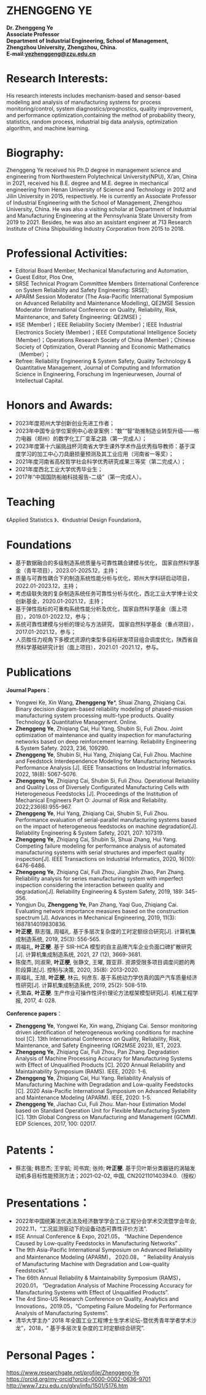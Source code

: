 # ZHENGGENG YE

 
**Dr. Zhenggeng Ye** <br>
**Associate Professor** <br>
**Department of Industrial Engineering, School of Management,** <br>
**Zhengzhou University, Zhengzhou, China.** <br>
**E-mail:yezhenggeng@zzu.edu.cn**

# Research Interests: 
His research interests includes mechanism-based and sensor-based modeling and analysis of manufacturing systems for process monitoring/control, system diagnostics/prognostics, quality improvement, and performance optimization,containing the method of probability theory, statistics, random process, industrial big data analysis, optimization algorithm, and machine learning.

# Biography:
Zhenggeng Ye received his Ph.D degree in management science and engineering from Northwestern Polytechnical University(NPU), Xi’an, China in 2021, received his B.E. degree and M.E. degree in mechanical engineering from Henan University of Science and Technology in 2012 and Jilin University in 2015, respectively. He is currently an Associate Professor of Industrial Engineering with the School of Management, Zhengzhou University, China. He was also a visiting scholar at Department of Industrial and Manufacturing Engineering at the Pennsylvania State University from 2019 to 2021. Besides, he was also an assistant engineer at 713 Research Institute of China Shipbuilding Industry Corporation from 2015 to 2018. 

# Professional Activities:
- Editorial Board Member, Mechanical Manufacturing and Automation,<br>
- Guest Editor, Plos One,<br>
- SRSE Technical Program Committee Members (International Conference on System Reliability and Safety Engineering: SRSE); <br>
- APARM Session Moderator (The Asia-Pacific International Symposium on Advanced Reliability and Maintenance Modelling), QE2MSE Session Moderator (International Conference on Quality, Reliability, Risk, Maintenance, and Safety Engineering: QE2MSE)；<br>
- IISE (Member)；IEEE Reliability Society (Member)；IEEE Industrial Electronics Society (Member)；IEEE Computational Intelligence Society (Member)；Operations Research Society of China (Member)；Chinese Society of Optimization, Overall Planning and Economic Mathematics（Member）；<br>
- Refree: Reliability Engineering & System Safety, Quality Technology & Quantitative Management, Journal of Computing and Information Science in Engineering, Forschung im Ingenieurwesen, Journal of Intellectual Capital.<br>

# Honors and Awards:
- 2023年度郑州大学创新创业先进工作者；<br>
- 2023年中国专业学位案例中心收录案例：“数”“智”助推制造业转型升级——格力电器（郑州）的数字化工厂变革之路（第一完成人）；<br>
- 2023年度第十六届挑战杯河南省大学生课外学术作品优秀指导教师：基于深度学习的加工中心刀具磨损量预测及其工业应用（河南省一等奖）；<br>
- 2021年度河南省高校哲学社会科学优秀研究成果三等奖（第二完成人）；<br>
- 2021年度西北工业大学优秀毕业生；<br>
- 2017年“中国国防船舶科技报告-二级”（第一完成人）。<br>

# Teaching
《Applied Statistics 》、《Industrial Design Foundation》。


# Foundations 
- 基于数据融合的多级制造系统质量与可靠性耦合建模与优化， 国家自然科学基金（青年项目），2023.01-2025.12，主持；<br>
- 质量与可靠性耦合下的制造系统性能分析与优化，郑州大学科研启动项目，2022.01-2023.12，主持；<br>
- 考虑级联失效的复杂制造系统任务可靠性分析与优化，西北工业大学博士论文创新基金，2020.01-2021.12，主持；<br>
- 基于弹性指标的可重构系统性能分析及优化，国家自然科学基金（面上项目），2019.01-2022.12，参与；<br>
- 系统可靠性建模与分析的理论与方法研究， 国家自然科学基金（重点项目），2017.01-2021.12，参与；<br>
- 人员胜任力视角下多模式资源约束型多目标研发项目组合调度优化，陕西省自然科学基础研究计划（面上项目），2021.01 -2021.12，参与。<br>

# Publications
**Journal Papers**：<br>
- Yongwei Ke, Xin Wang, **Zhenggeng Ye***, Shuai Zhang, Zhiqiang Cai. Binary decision diagram-based reliability modeling of phased-mission manufacturing system processing multi-type products. Quality Technology & Quantitative Management. Online.<br>
- **Zhenggeng Ye**, Zhiqiang Cai, Hui Yang, Shubin Si, Fuli Zhou. Joint optimization of maintenance and quality inspection for manufacturing networks based on deep reinforcement learning. Reliability Engineering & System Safety. 2023, 236, 109290.<br>
- **Zhenggeng Ye**, Shubin Si, Hui Yang, Zhiqiang Cai, Fuli Zhou. Machine and Feedstock Interdependence Modeling for Manufacturing Networks Performance Analysis [J]. IEEE Transactions on Industrial Informatics. 2022, 18(8): 5067-5076.<br>
- **Zhenggeng Ye**, Zhiqiang Cai, Shubin Si, Fuli Zhou. Operational Reliability and Quality Loss of Diversely Configurated Manufacturing Cells with Heterogeneous Feedstocks [J]. Proceedings of the Institution of Mechanical Engineers Part O: Journal of Risk and Reliability. 2022;236(6):955-967.<br>
- **Zhenggeng Ye**, Hui Yang, Zhiqiang Cai, Shubin Si, Fuli Zhou. Performance evaluation of serial-parallel manufacturing systems based on the impact of heterogeneous feedstocks on machine degradation[J]. Reliability Engineering & System Safety, 2021, 207: 107319.<br> 
- **Zhenggeng Ye**, Zhiqiang Cai, Shubin Si, Shuai Zhang, Hui Yang. Competing failure modeling for performance analysis of automated manufacturing systems with serial structures and imperfect quality inspection[J]. IEEE Transactions on Industrial Informatics, 2020, 16(10): 6476-6486. <br>
- **Zhenggeng Ye**, Zhiqiang Cai, Fuli Zhou, Jiangbin Zhao, Pan Zhang. Reliability analysis for series manufacturing system with imperfect inspection considering the interaction between quality and degradation[J]. Reliability Engineering & System Safety, 2019, 189: 345-356. <br>
- Yongjun Du, **Zhenggeng Ye**, Pan Zhang, Yaqi Guo, Zhiqiang Cai. Evaluating network importance measures based on the construction spectrum [J]. Advances in Mechanical Engineering, 2019, 11(3): 1687814019830836. <br>
- **叶正梗**, 蔡志强, 周福礼. 基于多层次复杂度的工时定额综合研究[J]. 计算机集成制造系统, 2019, 25(3): 556-565.<br>
- 周福礼, **叶正梗**. 基于 SIR-HCA 模型的自主品牌汽车企业负面口碑扩散研究[J]. 计算机集成制造系统, 2021, 27 (12), 3669-3681.<br>
- 陈俊杰, 同淑荣, **叶正梗**, 张静文, 王曜, 聂亚菲. 资源受限多项目调度问题的两阶段算法[J]. 控制与决策, 2020, 35(8): 2013-2020. <br>
- 周福礼, 王旭, **叶正梗**, 林云, 何彦东. 基于系统动力学仿真的国产汽车质量经济性研究[J]. 计算机集成制造系统, 2019, 25(2): 508-519. <br>
- 孔繁森, **叶正梗**. 生产作业可操作性评价理论方法框架模型研究[J]. 机械工程学报, 2017, 4: 028.<br>

**Conference papers**：<br>
- **Zhenggeng Ye**, Yongwei Ke, Xin wang, Zhiqiang Cai. Sensor monitoring driven identification of heterogeneous working conditions for machine tool [C]. 13th International Conference on Quality, Reliability, Risk, Maintenance, and Safety Engineering (QR2MSE 2023), IET, 2023. <br>
- **Zhenggeng Ye**, Zhiqiang Cai, Fuli Zhou, Pan Zhang. Degradation Analysis of Machine Processing Accuracy for Manufacturing Systems with Effect of Unqualified Products [C]. 2020 Annual Reliability and Maintainability Symposium (RAMS). IEEE, 2020: 1-6. <br>
- **Zhenggeng Ye**, Zhiqiang Cai, Hui Yang. Reliability Analysis of Manufacturing Machine with Degradation and Low-quality Feedstocks [C]. 2020 Asia-Pacific International Symposium on Advanced Reliability and Maintenance Modeling (APARM). IEEE, 2020: 1-5.<br>
- **Zhenggeng Ye**, Jiachao Cui, Fuli Zhou. Man-hour Estimation Model based on Standard Operation Unit for Flexible Manufacturing System [C]. 13th Global Congress on Manufacturing and Management (GCMM). EDP Sciences, 2017, 100: 02017. <br>

# Patents：
- 蔡志强; 韩思杰; 王宇航; 司书宾; 张帅; **叶正梗**. 基于贝叶斯分类器链的涡轴发动机多目标性能预测方法；2021-02-02, 中国, CN202110140394.0.（授权）

# Presentations：
- 2022年中国统筹法优选法及经济数学学会工业工程分会学术交流暨学会年会, 2022.11，“工况监测驱动下的设备动态可靠性评价方法”.<br>
- IISE Annual Conference & Expo, 2021.05， “Machine Dependence Caused by Low-quality Feedstocks in Manufacturing Networks” .<br>
- The 9th Asia-Pacific International Symposium on Advanced Reliability and Maintenance Modeling (APARM)， 2020.08， “ Reliability Analysis of Manufacturing Machine with Degradation and Low-quality Feedstocks”.<br>
- The 66th Annual Reliability & Maintainability Symposium (RAMS)，2020.01， “Degradation Analysis of Machine Processing Accuracy for Manufacturing Systems with Effect of Unqualified Products”.<br>
- The 4rd Sino-US Research Conference on Quality, Analytics and Innovations，2019.05，“Competing Failure Modeling for Performance Analysis of Manufacturing Systems”.<br>
- 清华大学主办“ 2018 年全国工业工程博士生学术论坛-暨优秀青年学者学术沙龙”，2018，“ 基于多层次复杂度的工时定额综合研究”.<br>

# Personal Pages： 
https://www.researchgate.net/profile/Zhenggeng-Ye <br>
https://orcid.org/my-orcid?orcid=0000-0002-0636-9701 <br>
http://www7.zzu.edu.cn/glxy/info/1501/5176.htm
